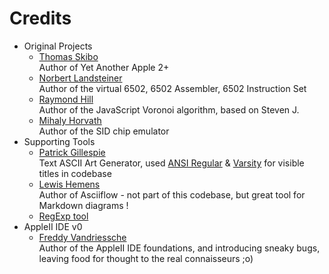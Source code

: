 Credits
=======

  - Original Projects
    * [Thomas Skibo](https://github.com/skibo)<br/>
      Author of Yet Another Apple 2+
    * [Norbert Landsteiner](https://github.com/masswerk)<br/>
      Author of the virtual 6502, 6502 Assembler, 6502 Instruction Set
    * [Raymond Hill](https://github.com/gorhill/Javascript-Voronoi)<br/>
      Author of the JavaScript Voronoi algorithm, based on Steven J.
    * [Mihaly Horvath](https://github.com/og2t/jsSID)  
      Author of the SID chip emulator
 - Supporting Tools
    * [Patrick Gillespie](http://patorjk.com/software/taag/#p=display&f=Graffiti&t=Type%20Something%20)  
      Text ASCII Art Generator, used [ANSI Regular](https://patorjk.com/software/taag/#p=display&c=c%2B%2B&f=ANSI%20Regular) & [Varsity](https://patorjk.com/software/taag/#p=display&c=c%2B%2B&f=Varsity) for visible titles in codebase  
    * [Lewis Hemens](https://asciiflow.com)<br/>
      Author of Asciiflow - not part of this codebase, but great tool for Markdown diagrams !
    * [RegExp tool](https://regex101.com)
  - AppleII IDE v0
    * [Freddy Vandriessche](https://github.com/flyingzebra)<br>
      Author of the AppleII IDE foundations, and introducing sneaky bugs, leaving food for thought to the real connaisseurs ;o)

